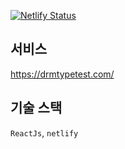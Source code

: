 [![Netlify Status](https://api.netlify.com/api/v1/badges/821a709d-32f5-42e1-875b-8326513b95a3/deploy-status)](https://app.netlify.com/sites/modest-panini-bca8ee/deploys)

## 서비스

https://drmtypetest.com/

## 기술 스택

`ReactJs`, `netlify`